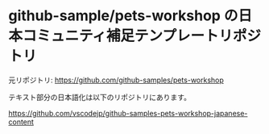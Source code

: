 # github-sample/pets-workshop の日本コミュニティ補足テンプレートリポジトリ

元リポジトリ: https://github.com/github-samples/pets-workshop

テキスト部分の日本語化は以下のリポジトリにあります。

https://github.com/vscodejp/github-samples-pets-workshop-japanese-content